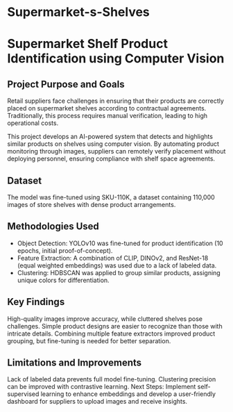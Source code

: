 # Supermarket-s-Shelves

# Supermarket Shelf Product Identification using Computer Vision

## Project Purpose and Goals

Retail suppliers face challenges in ensuring that their products are correctly placed on supermarket shelves according to contractual agreements. Traditionally, this process requires manual verification, leading to high operational costs.

This project develops an AI-powered system that detects and highlights similar products on shelves using computer vision. By automating product monitoring through images, suppliers can remotely verify placement without deploying personnel, ensuring compliance with shelf space agreements.

## Dataset
The model was fine-tuned using SKU-110K, a dataset containing 110,000 images of store shelves with dense product arrangements.

## Methodologies Used
- Object Detection: YOLOv10 was fine-tuned for product identification (10 epochs, initial proof-of-concept).
- Feature Extraction: A combination of CLIP, DINOv2, and ResNet-18 (equal weighted embeddings) was used due to a lack of labeled data.
- Clustering: HDBSCAN was applied to group similar products, assigning unique colors for differentiation.

## Key Findings
High-quality images improve accuracy, while cluttered shelves pose challenges.
Simple product designs are easier to recognize than those with intricate details.
Combining multiple feature extractors improved product grouping, but fine-tuning is needed for better separation.

## Limitations and Improvements
Lack of labeled data prevents full model fine-tuning.
Clustering precision can be improved with contrastive learning.
Next Steps: Implement self-supervised learning to enhance embeddings and develop a user-friendly dashboard for suppliers to upload images and receive insights.

